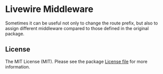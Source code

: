 # Livewire Middleware

Sometimes it can be useful not only to change the route prefix, but also to assign different middleware compared to those defined in the original package.

## License

The MIT License (MIT). Please see the package [License file](../../LICENSE.md) for more information.
